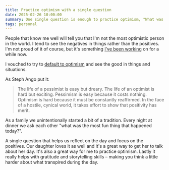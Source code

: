 ```yaml
---
title: Practice optimism with a single question
date: 2025-02-26 10:00:00
summary: One single question is enough to practice optimism, "What was the most fun thing to happen today?"
tags: personal
---
```


People that know me well will tell you that I'm not the most optimistic person in the world. I tend to see the negatives in things rather than the positives. I'm not proud of it of course, but it's something [I've been working](/now/) on for a while now.

I vouched to try to [default to optimism](https://stephango.com/optimism) and see the good in things and situations. 

As Steph Ango put it:

> The life of a pessimist is easy but dreary. The life of an optimist is hard but exciting. Pessimism is easy because it costs nothing. Optimism is hard because it must be constantly reaffirmed. In the face of a hostile, cynical world, it takes effort to show that positivity has merit.

As a family we unintentionally started a bit of a tradition. Every night at dinner we ask each other "what was the most fun thing that happened today?". 

A single question that helps us reflect on the day and focus on the positives. Our daughter loves it as well and it's a great way to get her to talk about her day. It's also a great way for me to practice optimism. Lastly it really helps with gratitude and storytelling skills – making you think a little harder about what transpired during the day.